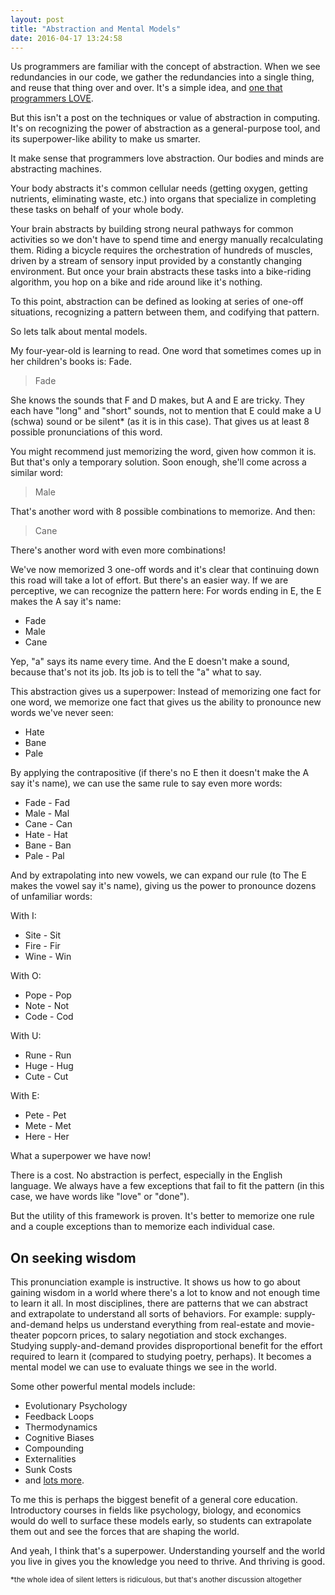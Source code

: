 ```yaml
---
layout: post
title: "Abstraction and Mental Models"
date: 2016-04-17 13:24:58
---
```


Us programmers are familiar with the concept of abstraction. When we see redundancies in our code, we gather the redundancies into a single thing, and reuse that thing over and over. It's a simple idea, and [one that programmers LOVE][1].

 [1]: https://xkcd.com/974/

But this isn't a post on the techniques or value of abstraction in computing. It's on recognizing the power of abstraction as a general-purpose tool, and its superpower-like ability to make us smarter.

It make sense that programmers love abstraction. Our bodies and minds are abstracting machines.

Your body abstracts it's common cellular needs (getting oxygen, getting nutrients, eliminating waste, etc.) into organs that specialize in completing these tasks on behalf of your whole body.

Your brain abstracts by building strong neural pathways for common activities so we don't have to spend time and energy manually recalculating them. Riding a bicycle requires the orchestration of hundreds of muscles, driven by a stream of sensory input provided by a constantly changing environment. But once your brain abstracts these tasks into a bike-riding algorithm, you hop on a bike and ride around like it's nothing.

To this point, abstraction can be defined as looking at series of one-off situations, recognizing a pattern between them, and codifying that pattern.

So lets talk about mental models.

My four-year-old is learning to read. One word that sometimes comes up in her children's books is: Fade.

> Fade

She knows the sounds that F and D makes, but A and E are tricky. They each have "long" and "short" sounds, not to mention that E could make a U (schwa) sound or be silent* (as it is in this case). That gives us at least 8 possible pronunciations of this word.

You might recommend just memorizing the word, given how common it is. But that's only a temporary solution. Soon enough, she'll come across a similar word:

> Male

That's another word with 8 possible combinations to memorize. And then:

> Cane

There's another word with even more combinations!

We've now memorized 3 one-off words and it's clear that continuing down this road will take a lot of effort. But there's an easier way. If we are perceptive, we can recognize the pattern here: For words ending in E, the E makes the A say it's name:

*   Fade
*   Male
*   Cane

Yep, "a" says its name every time. And the E doesn't make a sound, because that's not its job. Its job is to tell the "a" what to say.

This abstraction gives us a superpower: Instead of memorizing one fact for one word, we memorize one fact that gives us the ability to pronounce new words we've never seen:

*   Hate
*   Bane
*   Pale

By applying the contrapositive (if there's no E then it doesn't make the A say it's name), we can use the same rule to say even more words:

*   Fade - Fad
*   Male - Mal
*   Cane - Can
*   Hate - Hat
*   Bane - Ban
*   Pale - Pal

And by extrapolating into new vowels, we can expand our rule (to The E makes the vowel say it's name), giving us the power to pronounce dozens of unfamiliar words:

With I:

*   Site - Sit
*   Fire - Fir
*   Wine - Win

With O:

*   Pope - Pop
*   Note - Not
*   Code - Cod

With U:

*   Rune - Run
*   Huge - Hug
*   Cute - Cut

With E:

*   Pete - Pet
*   Mete - Met
*   Here - Her

What a superpower we have now!

There is a cost. No abstraction is perfect, especially in the English language. We always have a few exceptions that fail to fit the pattern (in this case, we have words like "love" or "done").

But the utility of this framework is proven. It's better to memorize one rule and a couple exceptions than to memorize each individual case.

## On seeking wisdom

This pronunciation example is instructive. It shows us how to go about gaining wisdom in a world where there's a lot to know and not enough time to learn it all. In most disciplines, there are patterns that we can abstract and extrapolate to understand all sorts of behaviors. For example: supply-and-demand helps us understand everything from real-estate and movie-theater popcorn prices, to salary negotiation and stock exchanges. Studying supply-and-demand provides disproportional benefit for the effort required to learn it (compared to studying poetry, perhaps). It becomes a mental model we can use to evaluate things we see in the world.

Some other powerful mental models include:

*   Evolutionary Psychology
*   Feedback Loops
*   Thermodynamics
*   Cognitive Biases
*   Compounding
*   Externalities
*   Sunk Costs
*   and [lots more][2].

 [2]: https://www.farnamstreetblog.com/mental-models/

To me this is perhaps the biggest benefit of a general core education. Introductory courses in fields like psychology, biology, and economics would do well to surface these models early, so students can extrapolate them out and see the forces that are shaping the world.

And yeah, I think that's a superpower. Understanding yourself and the world you live in gives you the knowledge you need to thrive. And thriving is good.

<small>*the whole idea of silent letters is ridiculous, but that's another discussion altogether</small>